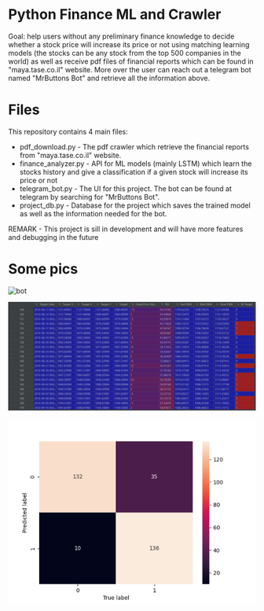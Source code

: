 # Python Finance ML and Crawler
Goal: help users without any preliminary finance knowledge to decide 
whether a stock price will increase its price or not using matching
learning models (the stocks can be any stock from the top 500 companies in the world)
as well as receive pdf files of financial reports which can be 
found in "maya.tase.co.il" website.
More over the user can reach out a telegram bot named "MrButtons Bot"
and retrieve all the information above.

# Files
This repository contains 4 main files:
* pdf_download.py - The pdf crawler which retrieve the financial reports
  from "maya.tase.co.il" website.
* finance_analyzer.py - API for ML models (mainly LSTM) which learn the stocks
  history and give a classification if a given stock will increase its
  price or not
* telegram_bot.py - The UI for this project. The bot can be found at telegram
  by searching for "MrButtons Bot". 
* project_db.py - Database for the project which saves the trained model
  as well as the information needed for the bot.


REMARK - This project is sill in development and will have more features
and debugging in the future 

# Some pics 
![bot](pics/MrButtonss_bot.jpeg)

![features](features_matrix.JPG)

![conf](confusion_matrix.png)
